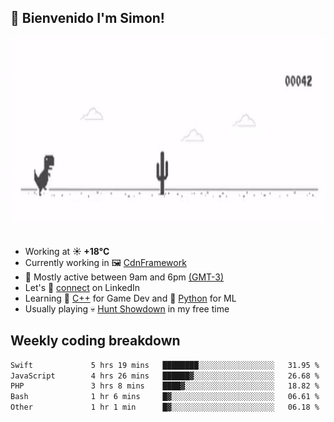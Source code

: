 <h2>👋 <b>Bienvenido I'm Simon!&nbsp;</b></h2>

<section>
  <img src="./static/banner.gif" height=300 width=1000>
</section>

<br>

<ul>
  <li>
		<!--START_SECTION:weather-->
		Working at <b>☀️   +18°C</b>
		<!--END_SECTION:weather-->
  </li>
  <li>
    Currently working in 🖼️&nbsp;<a href=https://github.com/snapverse/cdn-framework target=_blank>CdnFramework</a>
  </li>
  <li>
    🚩 Mostly active between 9am and 6pm <a href=https://onlinealarmkur.com/world/es target=_blank>(GMT-3)</a>
  </li>
  <li>
    Let's 🔗&nbsp;<a href=https://www.linkedin.com/in/itssimmons target=_blank>connect</a> on LinkedIn
  </li>
  <li>
    Learning 👴&nbsp;<a href=https://images3.memedroid.com/images/UPLOADED755/65f2bce6734f6.webp target=_blank>C++</a> for Game Dev and 🐍&nbsp;<a href=https://qph.cf2.quoracdn.net/main-qimg-4472b6229cb75bf66ab531f3ebd4f975-lq target=_blank>Python</a> for ML
  </li>
  <li>
    Usually playing 💀&nbsp;<a href=https://www.huntshowdown.com target=_blank>Hunt Showdown</a> in my free time
  </li>
</ul>

<h2><b>Weekly coding breakdown </b></h2>

<!--START_SECTION:waka-->

```txt
Swift             5 hrs 19 mins   ████████░░░░░░░░░░░░░░░░░   31.95 %
JavaScript        4 hrs 26 mins   ██████▓░░░░░░░░░░░░░░░░░░   26.68 %
PHP               3 hrs 8 mins    ████▓░░░░░░░░░░░░░░░░░░░░   18.82 %
Bash              1 hr 6 mins     █▓░░░░░░░░░░░░░░░░░░░░░░░   06.61 %
Other             1 hr 1 min      █▓░░░░░░░░░░░░░░░░░░░░░░░   06.18 %
```

<!--END_SECTION:waka-->
